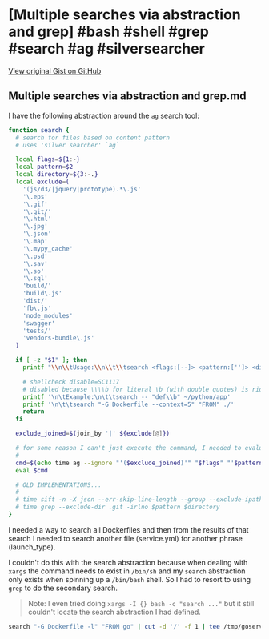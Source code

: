 # [Multiple searches via abstraction and grep] #bash #shell #grep #search #ag #silversearcher

[View original Gist on GitHub](https://gist.github.com/Integralist/ddab5cf44b223a681e099a1ce107ba85)

## Multiple searches via abstraction and grep.md

I have the following abstraction around the `ag` search tool:

```bash
function search {
  # search for files based on content pattern
  # uses 'silver searcher' `ag`

  local flags=${1:-}
  local pattern=$2
  local directory=${3:-.}
  local exclude=(
    '(js/d3/|jquery|prototype).*\.js'
    '\.eps'
    '\.gif'
    '\.git/'
    '\.html'
    '\.jpg'
    '\.json'
    '\.map'
    '\.mypy_cache'
    '\.psd'
    '\.sav'
    '\.so'
    '\.sql'
    'build/'
    'build\.js'
    'dist/'
    'fb\.js'
    'node_modules'
    'swagger'
    'tests/'
    'vendors-bundle\.js'
  )

  if [ -z "$1" ]; then
    printf "\\n\\tUsage:\\n\\t\\tsearch <flags:[--]> <pattern:['']> <directory:[./]>\\n"

    # shellcheck disable=SC1117
    # disabled because \\\\b for literal \b (with double quotes) is ridiculous
    printf '\n\tExample:\n\t\tsearch -- "def\\b" ~/python/app'
    printf '\n\t\tsearch "-G Dockerfile --context=5" "FROM" ./'
    return
  fi

  exclude_joined=$(join_by '|' ${exclude[@]})

  # for some reason I can't just execute the command, I needed to evaluate it?
  #
  cmd=$(echo time ag --ignore "'($exclude_joined)'" "$flags" "'$pattern'" "$directory" 2>/dev/null)
  eval $cmd

  # OLD IMPLEMENTATIONS...
  #
  # time sift -n -X json --err-skip-line-length --group --exclude-ipath "$exclude" "$flags" "$pattern" "$directory" 2>/dev/null
  # time grep --exclude-dir .git -irlno $pattern $directory
}
```

I needed a way to search all Dockerfiles and then from the results of that search I needed to search another file (service.yml) for another phrase (launch_type).

I couldn't do this with the search abstraction because when dealing with `xargs` the command needs to exist in `/bin/sh` and my `search` abstraction only exists when spinning up a `/bin/bash` shell. So I had to resort to using `grep` to do the secondary search.

> Note: I even tried doing `xargs -I {} bash -c "search ..."` but it still couldn't locate the search abstraction I had defined.

```bash
search "-G Dockerfile -l" "FROM go" | cut -d '/' -f 1 | tee /tmp/goservices | xargs -I {} grep -r --include service.yml launch_type {}
```

